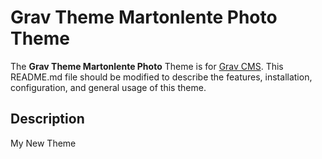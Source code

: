 # Grav Theme Martonlente Photo Theme

The **Grav Theme Martonlente Photo** Theme is for [Grav CMS](http://github.com/getgrav/grav).  This README.md file should be modified to describe the features, installation, configuration, and general usage of this theme.

## Description

My New Theme

